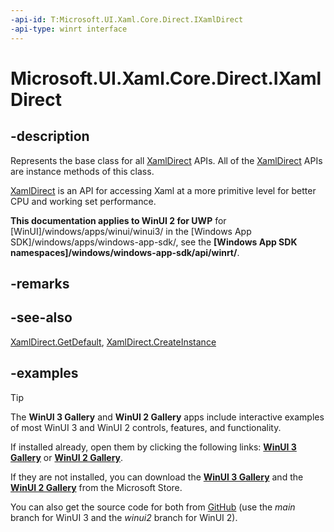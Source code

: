 ```yaml
---
-api-id: T:Microsoft.UI.Xaml.Core.Direct.IXamlDirect
-api-type: winrt interface
---
```


<!-- Interface syntax.
public interface IXamlDirect 
-->

# Microsoft.UI.Xaml.Core.Direct.IXamlDirect

## -description

Represents the base class for all [XamlDirect](xamldirect.md) APIs. All of the [XamlDirect](xamldirect.md) APIs are instance methods of this class.

[XamlDirect](xamldirect.md) is an API for accessing Xaml at a more primitive level for better CPU and working set performance.

**This documentation applies to WinUI 2 for UWP** for [WinUI]/windows/apps/winui/winui3/ in the [Windows App SDK]/windows/apps/windows-app-sdk/, see the **[Windows App SDK namespaces]/windows/windows-app-sdk/api/winrt/**.

## -remarks

## -see-also

[XamlDirect.GetDefault](xamldirect_getdefault_846721868.md), [XamlDirect.CreateInstance](/uwp/api/windows.ui.xaml.core.direct.xamldirect.createinstance)

## -examples

> [!TIP]
> The **WinUI 3 Gallery** and **WinUI 2 Gallery** apps include interactive examples of most WinUI 3 and WinUI 2 controls, features, and functionality.
>
> If installed already, open them by clicking the following links: [**WinUI 3 Gallery**](winui3gallery:) or [**WinUI 2 Gallery**](winui2gallery:).
>
> If they are not installed, you can download the [**WinUI 3 Gallery**](https://www.microsoft.com/store/productId/9P3JFPWWDZRC) and the [**WinUI 2 Gallery**](https://www.microsoft.com/store/productId/9MSVH128X2ZT) from the Microsoft Store.
>
> You can also get the source code for both from [GitHub](https://github.com/Microsoft/WinUI-Gallery) (use the *main* branch for WinUI 3 and the *winui2* branch for WinUI 2).

